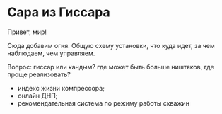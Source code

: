 # Сара из Гиссара
Привет, мир!

Сюда добавим огня. Общую схему установки, что куда идет, за чем наблюдаем, чем управляем.

Вопрос: гиссар или кандым? где может быть больше ништяков, где проще реализовать?

- индекс жизни компрессора;
- онлайн ДНП;
- рекомендательная система по режиму работы скважин

